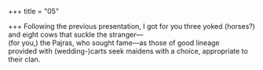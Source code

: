 +++
title = "05"

+++
Following the previous presentation, I got for you three yoked (horses?)  and eight cows that suckle the stranger—  
(for you,) the Pajras, who sought fame—as those of good lineage  
provided with (wedding-)carts seek maidens with a choice, appropriate  to their clan.  